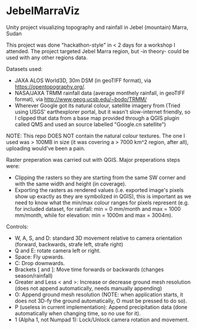 # JebelMarraViz
Unity project visualizing topography and rainfall in Jebel (mountain) Marra, Sudan

This project was done "hackathon-style" in < 2 days for a workshop I attended. The project targeted Jebel Marra region, but -in theory- could be used with any other regions data.

Datasets used:
- JAXA ALOS World3D, 30m DSM (in geoTIFF format), via https://opentopography.org/.
- NASA/JAXA TRMM rainfall data (average monthely rainfall, in geoTIFF format), via http://www.geog.ucsb.edu/~bodo/TRMM/
- Wherever Google got its natural colour, satellite imagery from (Tried using USGS' earthexplorer portal, but it wasn't slow-internet friendly, so I clipped that data from a base map provided through a QGIS plugin called QMS and used an source labelled "Google.cn satellite")

NOTE: This repo DOES NOT contain the natural colour textures. The one I used was > 100MB in size (it was covering a > 7000 km^2 region, after all), uploading would've been a pain.


Raster preperation was carried out with QGIS. Major preperations steps were:
- Clipping the rasters so they are starting from the same SW corner and with the same width and height (in coverage).
- Exporting the rasters as rendered values (i.e. exported image's pixels show up exactly as they are symbolized in QGIS), this is important as we need to know what the min/max colour ranges for pixels represent (e.g. for included dataset, for rainfall: min = 0 mm/month and max = 1000 mm/month, while for elevation: min = 1000m and max = 3004m).


Controls:
- W, A, S, and D: standard 3D movement relative to camera orientation (forward, backwards, strafe left, strafe right)
- Q and E: rotate camera left or right.
- Space: Fly upwards.
- C: Drop downwards.
- Brackets [ and ]: Move time forwards or backwards (changes season/rainfall)
- Greater and Less < and >: Increase or decrease ground mesh resolution (does not append automatically, needs manually appending)
- O: Append ground mesh resolution (NOTE: when application starts, it does not 3D-fy the ground automatically, O must be pressed to do so).
- P (useless in current implementation): Append precipitation data (done automatically when changing time, so no use for it).
- 1 (Alpha 1, not Numpad 1): Lock/Unlock camera rotation and movement.

